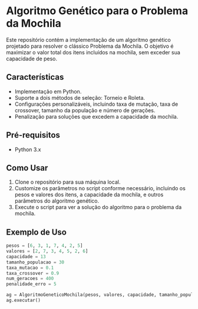 # Algoritmo Genético para o Problema da Mochila

Este repositório contém a implementação de um algoritmo genético projetado para resolver o clássico Problema da Mochila. O objetivo é maximizar o valor total dos itens incluídos na mochila, sem exceder sua capacidade de peso.

## Características

- Implementação em Python.
- Suporte a dois métodos de seleção: Torneio e Roleta.
- Configurações personalizáveis, incluindo taxa de mutação, taxa de crossover, tamanho da população e número de gerações.
- Penalização para soluções que excedem a capacidade da mochila.

## Pré-requisitos

- Python 3.x

## Como Usar

1. Clone o repositório para sua máquina local.
2. Customize os parâmetros no script conforme necessário, incluindo os pesos e valores dos itens, a capacidade da mochila, e outros parâmetros do algoritmo genético.
3. Execute o script para ver a solução do algoritmo para o problema da mochila.

## Exemplo de Uso

```python
pesos = [6, 3, 1, 7, 4, 2, 5]
valores = [2, 7, 3, 4, 5, 2, 6]
capacidade = 13
tamanho_populacao = 30
taxa_mutacao = 0.1
taxa_crossover = 0.9
num_geracoes = 400
penalidade_erro = 5

ag = AlgoritmoGeneticoMochila(pesos, valores, capacidade, tamanho_populacao, taxa_mutacao, taxa_crossover, num_geracoes, penalidade_erro, metodo_selecao='torneio')
ag.executar()
